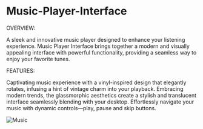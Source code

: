 # Music-Player-Interface

OVERVIEW: 

A sleek and innovative music player designed to enhance your listening experience. Music Player Interface brings together a modern and visually appealing interface with powerful functionality, providing a seamless way to enjoy your favorite tunes.

FEATURES:

Captivating music experience with a vinyl-inspired design that elegantly rotates, infusing a hint of vintage charm into your playback. Embracing modern trends, the glassmorphic aesthetics create a stylish and translucent interface seamlessly blending with your desktop. Effortlessly navigate your music with dynamic controls—play, pause and skip buttons.

![Music](https://github.com/Clamendeena/Music-Player-Interface/assets/79325932/c35a1112-bb23-42b5-98cd-c88be7784186)
